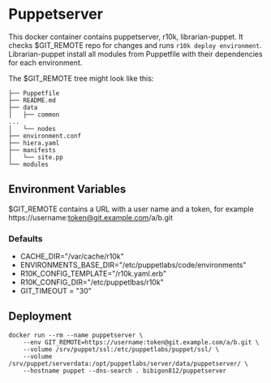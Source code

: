 # Puppetserver

This docker container contains puppetserver, r10k, librarian-puppet. It checks
$GIT_REMOTE repo for changes and runs `r10k deploy environment`.
Librarian-puppet install all modules from Puppetfile with their dependencies
for each environment.

The $GIT_REMOTE tree might look like this:

```shell
├── Puppetfile
├── README.md
├── data
│   ├── common
...
│   └── nodes
├── environment.conf
├── hiera.yaml
├── manifests
│   └── site.pp
└── modules
```

## Environment Variables

$GIT_REMOTE contains a URL with a user name and a token, for example
https://username:token@git.example.com/a/b.git

### Defaults

- CACHE_DIR="/var/cache/r10k"
- ENVIRONMENTS_BASE_DIR="/etc/puppetlabs/code/environments"
- R10K_CONFIG_TEMPLATE="/r10k.yaml.erb"
- R10K_CONFIG_DIR="/etc/puppetlbas/r10k"
- GIT_TIMEOUT = "30"

## Deployment

```shell
docker run --rm --name puppetserver \
    --env GIT_REMOTE=https://username:token@git.example.com/a/b.git \
    --volume /srv/puppet/ssl:/etc/puppetlabs/puppet/ssl/ \
    --volume /srv/puppet/serverdata:/opt/puppetlabs/server/data/puppetserver/ \
    --hostname puppet --dns-search . bibigon812/puppetserver
```

